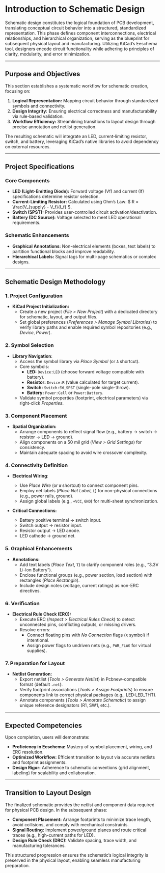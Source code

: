 # Introduction to Schematic Design  

Schematic design constitutes the logical foundation of PCB development, translating conceptual circuit behavior into a structured, standardized representation. This phase defines component interconnections, electrical relationships, and hierarchical organization, serving as the blueprint for subsequent physical layout and manufacturing. Utilizing KiCad’s Eeschema tool, designers encode circuit functionality while adhering to principles of clarity, modularity, and error minimization.  

---

## Purpose and Objectives  
This section establishes a systematic workflow for schematic creation, focusing on:  
1. **Logical Representation:** Mapping circuit behavior through standardized symbols and connectivity.  
2. **Design Integrity:** Ensuring electrical correctness and manufacturability via rule-based validation.  
3. **Workflow Efficiency:** Streamlining transitions to layout design through precise annotation and netlist generation.  

The resulting schematic will integrate an LED, current-limiting resistor, switch, and battery, leveraging KiCad’s native libraries to avoid dependency on external resources.  

---

## Project Specifications  
### Core Components  
- **LED (Light-Emitting Diode):** Forward voltage (Vf) and current (If) specifications determine resistor selection.  
- **Current-Limiting Resistor:** Calculated using Ohm’s Law: $ R = \frac{V_{supply} - V_f}{I_f} $.  
- **Switch (SPST):** Provides user-controlled circuit activation/deactivation.  
- **Battery (DC Source):** Voltage selected to meet LED operational requirements.  

### Schematic Enhancements  
- **Graphical Annotations:** Non-electrical elements (boxes, text labels) to partition functional blocks and improve readability.  
- **Hierarchical Labels:** Signal tags for multi-page schematics or complex designs.  

---

## Schematic Design Methodology  

### 1. Project Configuration  
- **KiCad Project Initialization:**  
  - Create a new project (*File > New Project*) with a dedicated directory for schematic, layout, and output files.  
  - Set global preferences (*Preferences > Manage Symbol Libraries*) to verify library paths and enable required symbol repositories (e.g., *Device*, *Power*).  

### 2. Symbol Selection  
- **Library Navigation:**  
  - Access the symbol library via *Place Symbol* (or `A` shortcut).  
  - Core symbols:  
    - **LED:** `Device:LED` (choose forward voltage compatible with battery).  
    - **Resistor:** `Device:R` (value calculated for target current).  
    - **Switch:** `Switch:SW_SPST` (single-pole single-throw).  
    - **Battery:** `Power:Cell` or `Power:Battery`.  
  - Validate symbol properties (footprint, electrical parameters) via right-click *Properties*.  

### 3. Component Placement  
- **Spatial Organization:**  
  - Arrange components to reflect signal flow (e.g., battery → switch → resistor → LED → ground).  
  - Align components on a 50 mil grid (*View > Grid Settings*) for consistency.  
  - Maintain adequate spacing to avoid wire crossover complexity.  

### 4. Connectivity Definition  
- **Electrical Wiring:**  
  - Use *Place Wire* (or `W` shortcut) to connect component pins.  
  - Employ net labels (*Place Net Label*, `L`) for non-physical connections (e.g., power rails, ground).  
  - Assign global labels (e.g., `+VCC`, `GND`) for multi-sheet synchronization.  

- **Critical Connections:**  
  - Battery positive terminal → switch input.  
  - Switch output → resistor input.  
  - Resistor output → LED anode.  
  - LED cathode → ground net.  

### 5. Graphical Enhancements  
- **Annotations:**  
  - Add text labels (*Place Text*, `T`) to clarify component roles (e.g., “3.3V Li-Ion Battery”).  
  - Enclose functional groups (e.g., power section, load section) with rectangles (*Place Rectangle*).  
  - Include design notes (voltage, current ratings) as non-ERC directives.  

### 6. Verification  
- **Electrical Rule Check (ERC):**  
  - Execute ERC (*Inspect > Electrical Rules Check*) to detect unconnected pins, conflicting outputs, or missing drivers.  
  - Resolve errors:  
    - Connect floating pins with *No Connection* flags (`X` symbol) if intentional.  
    - Assign power flags to undriven nets (e.g., `PWR_FLAG` for virtual supplies).  

### 7. Preparation for Layout  
- **Netlist Generation:**  
  - Export netlist (*Tools > Generate Netlist*) in Pcbnew-compatible format (default `.net`).  
  - Verify footprint associations (*Tools > Assign Footprints*) to ensure components link to correct physical packages (e.g., LED:LED_THT).  
  - Annotate components (*Tools > Annotate Schematic*) to assign unique reference designators (R1, SW1, etc.).  

---

## Expected Competencies  
Upon completion, users will demonstrate:  
- **Proficiency in Eeschema:** Mastery of symbol placement, wiring, and ERC resolution.  
- **Optimized Workflow:** Efficient transition to layout via accurate netlists and footprint assignments.  
- **Design Rigor:** Adherence to schematic conventions (grid alignment, labeling) for scalability and collaboration.  

---

## Transition to Layout Design  
The finalized schematic provides the netlist and component data required for physical PCB design. In the subsequent phase:  
- **Component Placement:** Arrange footprints to minimize trace length, avoid collisions, and comply with mechanical constraints.  
- **Signal Routing:** Implement power/ground planes and route critical traces (e.g., high-current paths for LED).  
- **Design Rule Check (DRC):** Validate spacing, trace width, and manufacturing tolerances.  

This structured progression ensures the schematic’s logical integrity is preserved in the physical layout, enabling seamless manufacturing preparation.